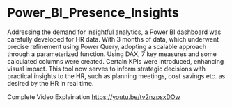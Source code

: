 # Power_BI_Presence_Insights

Addressing the demand for insightful analytics, a Power BI dashboard was carefully developed for HR data. With 3 months of data, which underwent precise refinement using Power Query, adopting a scalable approach through a parameterized function. Using DAX, 7 key measures and some calculated columns were created. Certain KPIs were introduced, enhancing visual impact. This tool now serves to inform strategic decisions with practical insights to the HR, such as planning meetings, cost savings etc. as desired by the HR in real time.

Complete Video Explaination https://youtu.be/tv2nzpsxDOw





